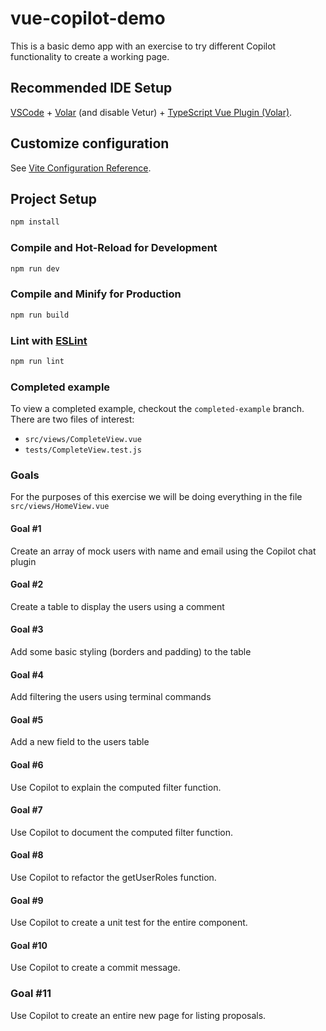 # vue-copilot-demo

This is a basic demo app with an exercise to try different Copilot functionality to create a working page.

## Recommended IDE Setup

[VSCode](https://code.visualstudio.com/) + [Volar](https://marketplace.visualstudio.com/items?itemName=Vue.volar) (and disable Vetur) + [TypeScript Vue Plugin (Volar)](https://marketplace.visualstudio.com/items?itemName=Vue.vscode-typescript-vue-plugin).

## Customize configuration

See [Vite Configuration Reference](https://vitejs.dev/config/).

## Project Setup

```sh
npm install
```

### Compile and Hot-Reload for Development

```sh
npm run dev
```

### Compile and Minify for Production

```sh
npm run build
```

### Lint with [ESLint](https://eslint.org/)

```sh
npm run lint
```

### Completed example

To view a completed example, checkout the `completed-example` branch. There are two files of interest:

- `src/views/CompleteView.vue`
- `tests/CompleteView.test.js`

### Goals

For the purposes of this exercise we will be doing everything in the file `src/views/HomeView.vue`

#### Goal #1

Create an array of mock users with name and email using the Copilot chat plugin

#### Goal #2

Create a table to display the users using a comment

#### Goal #3

Add some basic styling (borders and padding) to the table

#### Goal #4

Add filtering the users using terminal commands

#### Goal #5

Add a new field to the users table

#### Goal #6

Use Copilot to explain the computed filter function.

#### Goal #7

Use Copilot to document the computed filter function.

#### Goal #8

Use Copilot to refactor the getUserRoles function.

#### Goal #9

Use Copilot to create a unit test for the entire component.

#### Goal #10

Use Copilot to create a commit message.

### Goal #11

Use Copilot to create an entire new page for listing proposals.

